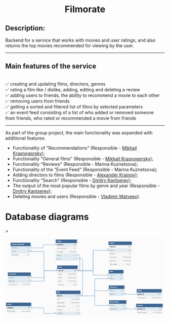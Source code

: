 # <h1 align="center">Filmorate</h1>

## Description:

Backend for a service that works with movies and user ratings, and also returns the top movies recommended for viewing by the user.

<hr>

## Main features of the service 
<br/>:white_check_mark: creating and updating films, directors, genres 
<br/>:white_check_mark: rating a film like / dislike, adding, editing and deleting a review 
<br/>:white_check_mark: adding users to friends, the ability to recommend a movie to each other 
<br/>:white_check_mark: removing users from friends 
<br/>:white_check_mark: getting a sorted and filtered list of films by selected parameters 
<br/>:white_check_mark: an event feed consisting of a list of who added or removed someone from friends, who rated or recommended a movie from friends

<hr>

As part of the group project, the main functionality was expanded with additional features:

* Functionality of "Recommendations" (Responsible - [Mikhail Krasnogorsky](https://github.com/MihailKrasnogorskiy));
* Functionality "General films" (Responsible - [Mikhail Krasnogorsky](https://github.com/MihailKrasnogorskiy));
* Functionality "Reviews" (Responsible - Marina Kuznetsova);
* Functionality of the "Event Feed" (Responsible - Marina Kuznetsova);
* Adding directors to films (Responsible - [Alexander Krainov](https://github.com/KraynovAlexander));
* Functionality "Search" (Responsible - [Dmitry Kantserev](https://github.com/dkantserev));
* The output of the most popular films by genre and year (Responsible - [Dmitry Kantserev](https://github.com/dkantserev));
* Deleting movies and users (Responsible - [Vladimir Matveev](https://github.com/Vladimir-MV)).



## <h1> Database diagrams </h1>>


![схемы базы данных](https://github.com/marussiakuz/java-filmorate/blob/develop/DATABASE%20schema.png?raw=true)
